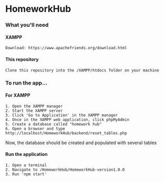 # HomeworkHub

### What you'll need

#### XAMPP
    Download: https://www.apachefriends.org/download.html
    
#### This repository
    Clone this repository into the /XAMPP/htdocs folder on your machine


### To run the app...
#### For XAMPP
    1. Open the XAMPP manager
    2. Start the XAMPP server
    3. Click 'Go to Application' in the XAMPP manager
    4. Once in the XAMPP web application, click phpMyAdmin
    5. Create a database called "homework hub"
    6. Open a browser and type http://localhost/HomeworkHub/backend/reset_tables.php

Now, the database should be created and populated with several tables

#### Run the application
    1. Open a terminal
    2. Navigate to /HomeworkHub/HomeworkHub-version1.0.0
    3. Run 'npm start'